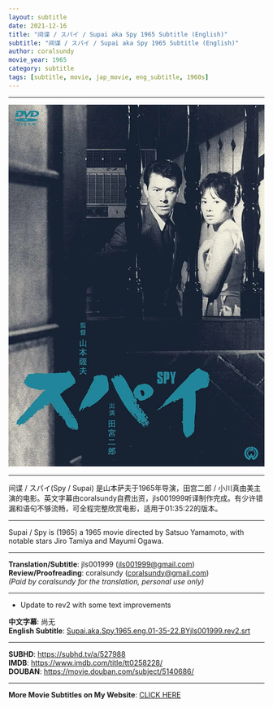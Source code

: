 ```yaml
---
layout: subtitle
date: 2021-12-16
title: "间谍 / スパイ / Supai aka Spy 1965 Subtitle (English)"
subtitle: "间谍 / スパイ / Supai aka Spy 1965 Subtitle (English)"
author: coralsundy
movie_year: 1965
category: subtitle
tags: [subtitle, movie, jap_movie, eng_subtitle, 1960s]
---
```


------

<img src="../assets/tt0258228.jpg" alt="tt0258228_cover_art" />

------

间谍 / スパイ(Spy / Supai) 是山本萨夫于1965年导演，田宫二郎 / 小川真由美主演的电影。英文字幕由coralsundy自费出资，jls001999听译制作完成。有少许错漏和语句不够流畅，可全程完整欣赏电影，适用于01:35:22的版本。

------

Supai / Spy is (1965) a 1965 movie directed by Satsuo Yamamoto, with notable stars Jiro Tamiya and Mayumi Ogawa.

------

**Translation/Subtitle**: jls001999 (jls001999@gmail.com)<br>
**Review/Proofreading**: coralsundy (coralsundy@gmail.com)<br>
*(Paid by coralsundy for the translation, personal use only)*

------

* Update to rev2 with some text improvements

**中文字幕**: 尚无<br>
**English Subtitle**: [Supai.aka.Spy.1965.eng.01-35-22.BYjls001999.rev2.srt](../subtitles/Supai.aka.Spy.1965.eng.01-35-22.BYjls001999.rev2.srt)

------

**SUBHD**: <https://subhd.tv/a/527988><br>
**IMDB**: <https://www.imdb.com/title/tt0258228/><br>
**DOUBAN**: <https://movie.douban.com/subject/5140686/>

------

**More Movie Subtitles on My Website**: <a href='{% post_url 2021-01-10-subtitles-summary-list %}'>CLICK HERE</a>


